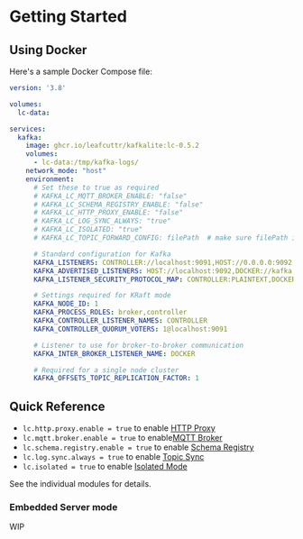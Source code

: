 # Getting Started

## Using Docker

Here's a sample Docker Compose file:

```yaml
version: '3.8'

volumes:
  lc-data:

services:
  kafka:
    image: ghcr.io/leafcuttr/kafkalite:lc-0.5.2
    volumes:
      - lc-data:/tmp/kafka-logs/
    network_mode: "host"
    environment:
      # Set these to true as required
      # KAFKA_LC_MQTT_BROKER_ENABLE: "false"
      # KAFKA_LC_SCHEMA_REGISTRY_ENABLE: "false"
      # KAFKA_LC_HTTP_PROXY_ENABLE: "false"
      # KAFKA_LC_LOG_SYNC_ALWAYS: "true"
      # KAFKA_LC_ISOLATED: "true"
      # KAFKA_LC_TOPIC_FORWARD_CONFIG: filePath  # make sure filePath is mounted into the container

      # Standard configuration for Kafka
      KAFKA_LISTENERS: CONTROLLER://localhost:9091,HOST://0.0.0.0:9092,DOCKER://0.0.0.0:9093
      KAFKA_ADVERTISED_LISTENERS: HOST://localhost:9092,DOCKER://kafka:9093
      KAFKA_LISTENER_SECURITY_PROTOCOL_MAP: CONTROLLER:PLAINTEXT,DOCKER:PLAINTEXT,HOST:PLAINTEXT

      # Settings required for KRaft mode
      KAFKA_NODE_ID: 1
      KAFKA_PROCESS_ROLES: broker,controller
      KAFKA_CONTROLLER_LISTENER_NAMES: CONTROLLER
      KAFKA_CONTROLLER_QUORUM_VOTERS: 1@localhost:9091

      # Listener to use for broker-to-broker communication
      KAFKA_INTER_BROKER_LISTENER_NAME: DOCKER

      # Required for a single node cluster
      KAFKA_OFFSETS_TOPIC_REPLICATION_FACTOR: 1
```

## Quick Reference

* `lc.http.proxy.enable = true` to enable [HTTP Proxy](/features/httpProxy.md)
* `lc.mqtt.broker.enable = true` to enable[MQTT Broker](/features/mqttBrokerProxy.md)
* `lc.schema.registry.enable = true` to enable [Schema Registry](/features/schemaRegistry.md)
* `lc.log.sync.always = true` to enable [Topic Sync](/features/topicSync.md)
* `lc.isolated = true` to enable [Isolated Mode](/features/isolatedMode.md)

See the individual modules for details.

### Embedded Server mode
WIP